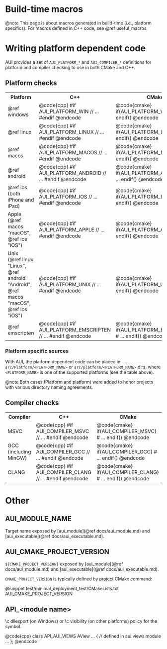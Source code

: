 # Build-time macros

@note
This page is about macros generated in build-time (i.e., platform specifics). For macros defined in C++ code, see
@ref useful_macros.

# Writing platform dependent code

AUI provides a set of `AUI_PLATFORM_*` and `AUI_COMPILER_*` definitions for platform and compiler checking to use in
both CMake and C++.

## Platform checks

<table>
   <tr>
     <th>Platform</th>
     <th>C++</th>
     <th>CMake</th>
     <th>Platform specific dir(s)</th>
   </tr>
   <tr>
     <td>
       @ref windows
     </td>
     <td>
       @code{cpp}
        #if AUI_PLATFORM_WIN
          // ...
        #endif
       @endcode
     </td>
     <td>
       @code{cmake}
        if(AUI_PLATFORM_WIN)
          # ...
        endif()
       @endcode
     </td>
     <td>
       `src/Platform/win32`<br/>
       `src/platform/win32`
     </td>
   </tr>

   <tr>
     <td>
       @ref linux
     </td>
     <td>
       @code{cpp}
        #if AUI_PLATFORM_LINUX
          // ...
        #endif
       @endcode
     </td>
     <td>
       @code{cmake}
        if(AUI_PLATFORM_LINUX)
          # ...
        endif()
       @endcode
     </td>
     <td>
       `src/Platform/linux`<br/>
       `src/platform/linux`
     </td>
   </tr>

   <tr>
     <td>
       @ref macos
     </td>
     <td>
       @code{cpp}
        #if AUI_PLATFORM_MACOS
          // ...
        #endif
       @endcode
     </td>
     <td>
       @code{cmake}
        if(AUI_PLATFORM_MACOS)
          # ...
        endif()
       @endcode
     </td>
     <td>
       `src/Platform/macos`<br/>
       `src/platform/macos`
     </td>
   </tr>

   <tr>
     <td>
       @ref android
     </td>
     <td>
       @code{cpp}
        #if AUI_PLATFORM_ANDROID
          // ...
        #endif
       @endcode
     </td>
     <td>
       @code{cmake}
        if(AUI_PLATFORM_ANDROID)
          # ...
        endif()
       @endcode
     </td>
     <td>
       `src/Platform/android`<br/>
       `src/platform/android`
     </td>
   </tr>

   <tr>
     <td>
       @ref ios <br/>(both iPhone and iPad)
     </td>
     <td>
       @code{cpp}
        #if AUI_PLATFORM_IOS
          // ...
        #endif
       @endcode
     </td>
     <td>
       @code{cmake}
        if(AUI_PLATFORM_IOS)
          # ...
        endif()
       @endcode
     </td>
     <td>
       `src/Platform/ios`<br/>
       `src/platform/ios`
     </td>
   </tr>

   <tr>
     <td>
       Apple<br/>(@ref macos "macOS", @ref ios "iOS")
     </td>
     <td>
       @code{cpp}
        #if AUI_PLATFORM_APPLE
          // ...
        #endif
       @endcode
     </td>
     <td>
       @code{cmake}
        if(AUI_PLATFORM_APPLE)
          # ...
        endif()
       @endcode
     </td>
     <td>
       `src/Platform/apple`<br/>
       `src/platform/apple`
     </td>
   </tr>

   <tr>
     <td>
       Unix<br/>(@ref linux "Linux", @ref android "Android", @ref macos "macOS", @ref ios "iOS")
     </td>
     <td>
       @code{cpp}
        #if AUI_PLATFORM_UNIX
          // ...
        #endif
       @endcode
     </td>
     <td>
       @code{cmake}
        if(AUI_PLATFORM_UNIX)
          # ...
        endif()
       @endcode
     </td>
     <td>
       `src/Platform/unix`<br/>
       `src/platform/unix`
     </td>
   </tr>

   <tr>
     <td>
       @ref emscripten
     </td>
     <td>
       @code{cpp}
        #if AUI_PLATFORM_EMSCRIPTEN
          // ...
        #endif
       @endcode
     </td>
     <td>
       @code{cmake}
        if(AUI_PLATFORM_EMSCRIPTEN)
          # ...
        endif()
       @endcode
     </td>
     <td>
       `src/Platform/emscripten`<br/>
       `src/platform/emscripten`
     </td>
   </tr>
</table>

### Platform specific sources

With AUI, the platform dependent code can be placed in `src/Platform/<PLATFORM_NAME>` or `src/platform/<PLATFORM_NAME>`
dirs, where `<PLATFORM_NAME>` is one of the supported platforms (see the table above).

@note
Both cases (Platform and platform) were added to honor projects with various directory naming agreements.


## Compiler checks

<table>
   <tr>
     <th>Compiler</th>
     <th>C++</th>
     <th>CMake</th>
   </tr>
   <tr>
     <td>
       MSVC
     </td>
     <td>
       @code{cpp}
        #if AUI_COMPILER_MSVC
          // ...
        #endif
       @endcode
     </td>
     <td>
       @code{cmake}
        if(AUI_COMPILER_MSVC)
          # ...
        endif()
       @endcode
     </td>
   </tr>

   <tr>
     <td>
       GCC (including MinGW)
     </td>
     <td>
       @code{cpp}
        #if AUI_COMPILER_GCC
          // ...
        #endif
       @endcode
     </td>
     <td>
       @code{cmake}
        if(AUI_COMPILER_GCC)
          # ...
        endif()
       @endcode
     </td>
   </tr>

   <tr>
     <td>
       CLANG
     </td>
     <td>
       @code{cpp}
        #if AUI_COMPILER_CLANG
          // ...
        #endif
       @endcode
     </td>
     <td>
       @code{cmake}
        if(AUI_COMPILER_CLANG)
          # ...
        endif()
       @endcode
     </td>
   </tr>
</table>

# Other

## AUI_MODULE_NAME

Target name exposed by [aui_module](@ref docs/aui_module.md) and [aui_executable](@ref docs/aui_executable.md).

## AUI_CMAKE_PROJECT_VERSION

`${CMAKE_PROJECT_VERSION}` exposed by [aui_module](@ref docs/aui_module.md) and [aui_executable](@ref docs/aui_executable.md).

`CMAKE_PROJECT_VERSION` is typically defined by [project](https://cmake.org/cmake/help/latest/command/project.html) 
CMake command:

@snippet test/minimal_deployment_test/CMakeLists.txt AUI_CMAKE_PROJECT_VERSION

## API_\<module name\>

\c dllexport (on Windows) or \c visibility (on other platforms) policy for the symbol.

@code{cpp}
class API_AUI_VIEWS AView ... { // defined in aui.views module
  ...
};
@endcode